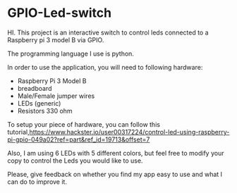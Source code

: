 # GPIO-Led-switch

HI. This project is an interactive switch to control leds connected to a Raspberry pi 3 model B via GPIO.

The programming language I use is python.

In order to use the application, you will need to following hardware:
- Raspberry Pi 3 Model B
- breadboard
- Male/Female jumper wires
- LEDs (generic)
- Resistors 330 ohm

To setup your piece of hardware, you can follow this tutorial,https://www.hackster.io/user00317224/control-led-using-raspberry-pi-gpio-049a02?ref=part&ref_id=19713&offset=7

Also, I am using 6 LEDs with 5 different colors, but feel free to modify your copy to control the Leds you would like to use.

Please, give feedback on whether you find my app easy to use and what I can do to improve it.

